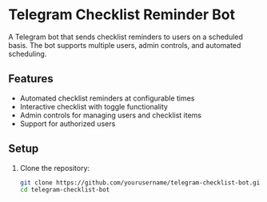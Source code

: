 # Telegram Checklist Reminder Bot

A Telegram bot that sends checklist reminders to users on a scheduled basis. The bot supports multiple users, admin controls, and automated scheduling.

## Features
- Automated checklist reminders at configurable times
- Interactive checklist with toggle functionality
- Admin controls for managing users and checklist items
- Support for authorized users

## Setup
1. Clone the repository:
   ```bash
   git clone https://github.com/yourusername/telegram-checklist-bot.git
   cd telegram-checklist-bot